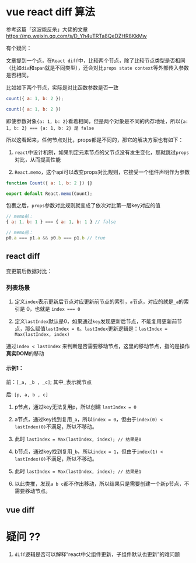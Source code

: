 # vue react diff 算法

参考这篇「这波能反杀」大佬的文章 https://mp.weixin.qq.com/s/D_Yh4uTRTa8QeDZHR8KkMw

有个疑问：

文章提到一个点，在`React diff`中，比较两个节点，除了比较节点类型是否相同（比如`div`和`span`就是不同类型），还会对比`props state context`等外部传入参数是否相同。

比如如下两个节点，实际是对比函数参数是否一致

```js
count({ a: 1, b: 2 });

count({ a: 1, b: 2 })
```

即使参数对象`{a: 1, b: 2}`看着相同，但是两个对象是不同的内存地址，所以`{a: 1, b: 2} === {a: 1, b: 2} 是 false`

所以这看起来，任何节点对比，props都是不同的，那它的解决方案也有如下：

1. `react`中设计机制，如果判定元素节点的父节点没有发生变化，那就跳过`props`对比，从而提高性能

2. `React.memo`，这个api可以改变props对比规则，它接受一个组件声明作为参数

```js
function Count({ a: 1, b: 2 }) {}

export default React.memo(Count);
```

包裹之后，`props`参数对比规则就变成了依次对比第一层key对应的值

```js
// memo前：
{ a: 1, b: 1 } === { a: 1, b: 1 } // false

// memo后：
p0.a === p1.a && p0.b === p1.b // true
```


## react diff



变更前后数据对比：

### 列表场景

1. 定义`index`表示更新后节点对应更新前节点的索引，`a`节点，对应的就是`_a`的索引是 0，也就是 `index === 0`

2. 定义`lastIndex`默认是0，如果通过`key`发现更新后节点，不能复用更新前节点，那么赋值`lastIndex = 0`。`lastIndex`更新逻辑是：`lastIndex = Max(lastIndex, index)`

通过`index < lastIndex` 来判断是否需要移动节点，这里的移动节点，指的是操作**真实DOM**的移动

#### 示例1：
前：`[_a, _b , _c]`; 其中`_`表示就节点

后: `[p, a, b , c]`

1. p节点，通过key无法复用p，所以创建 `lastIndex = 0`

2. a节点，通过key找到复用`_a`，所以`index = 0`，但由于`index(0) < lastIndex(0)`不满足，所以不移动。

3. 此时 `lastIndex = Max(lastIndex, index); // 结果是0`

4. b节点，通过key找到复用`_b`，所以`index = 1`，但由于`index(1) < lastIndex(0)`不满足，所以不移动。

5. 此时 `lastIndex = Max(lastIndex, index); // 结果是1`

3. 以此类推，发现`a b c`都不作出移动，所以结果只是需要创建一个新p节点，不需要移动节点。


## vue diff


# 疑问 ??

1. `diff`逻辑是否可以解释“react中父组件更新，子组件默认也更新”的难问题

